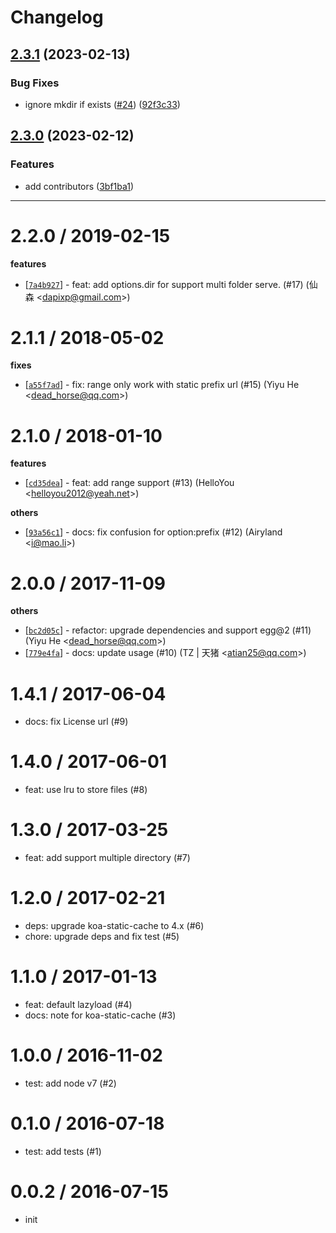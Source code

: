 # Changelog

## [2.3.1](https://github.com/eggjs/egg-static/compare/v2.3.0...v2.3.1) (2023-02-13)


### Bug Fixes

* ignore mkdir if exists ([#24](https://github.com/eggjs/egg-static/issues/24)) ([92f3c33](https://github.com/eggjs/egg-static/commit/92f3c339592f789b2107aa849cfa0641df18ca12))

## [2.3.0](https://github.com/eggjs/egg-static/compare/v2.2.0...v2.3.0) (2023-02-12)


### Features

* add contributors ([3bf1ba1](https://github.com/eggjs/egg-static/commit/3bf1ba1b6bafd4b1a61b9fb0438c4ec07939af37))

---


2.2.0 / 2019-02-15
==================

**features**
  * [[`7a4b927`](http://github.com/eggjs/egg-static/commit/7a4b927e53670af89005fde057c838825fe96a30)] - feat: add options.dir for support multi folder serve. (#17) (仙森 <<dapixp@gmail.com>>)

2.1.1 / 2018-05-02
==================

**fixes**
  * [[`a55f7ad`](http://github.com/eggjs/egg-static/commit/a55f7ad50ab880f3114bf12910f5f64e1d4da941)] - fix: range only work with static prefix url (#15) (Yiyu He <<dead_horse@qq.com>>)

2.1.0 / 2018-01-10
==================

**features**
  * [[`cd35dea`](http://github.com/eggjs/egg-static/commit/cd35dea2ccf98dc7fed7d36a25f5555f3712eb8f)] - feat: add range support (#13) (HelloYou <<helloyou2012@yeah.net>>)

**others**
  * [[`93a56c1`](http://github.com/eggjs/egg-static/commit/93a56c1af60c69cd814d33696224a7f044034da6)] - docs: fix confusion for option:prefix (#12) (Airyland <<i@mao.li>>)

2.0.0 / 2017-11-09
==================

**others**
  * [[`bc2d05c`](http://github.com/eggjs/egg-static/commit/bc2d05c10fe6aabc3e0190a20866dd45f4134dda)] - refactor: upgrade dependencies and support egg@2 (#11) (Yiyu He <<dead_horse@qq.com>>)
  * [[`779e4fa`](http://github.com/eggjs/egg-static/commit/779e4fa7d171fa7e1c51c902e9b47be9632cb35d)] - docs: update usage (#10) (TZ | 天猪 <<atian25@qq.com>>)

1.4.1 / 2017-06-04
==================

  * docs: fix License url (#9)

1.4.0 / 2017-06-01
==================

  * feat: use lru to store files (#8)

1.3.0 / 2017-03-25
==================

  * feat: add support multiple directory (#7)

1.2.0 / 2017-02-21
==================

  * deps: upgrade koa-static-cache to 4.x (#6)
  * chore: upgrade deps and fix test (#5)

1.1.0 / 2017-01-13
==================

  * feat: default lazyload (#4)
  * docs: note for koa-static-cache (#3)

1.0.0 / 2016-11-02
==================

  * test: add node v7 (#2)

0.1.0 / 2016-07-18
==================

  * test: add tests (#1)

0.0.2 / 2016-07-15
==================

  * init
